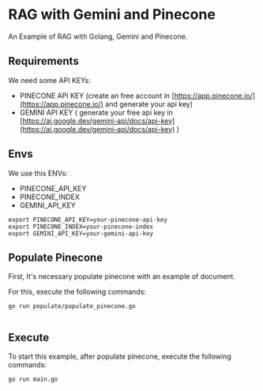 # RAG  with Gemini and Pinecone

An Example of RAG with Golang, Gemini and Pinecone.

## Requirements

We need some API KEYs:

- PINECONE API KEY (create an free account in [https://app.pinecone.io/](https://app.pinecone.io/) and generate your api key)
- GEMINI API KEY ( generate your free api key in [https://ai.google.dev/gemini-api/docs/api-key](https://ai.google.dev/gemini-api/docs/api-key) )


## Envs 
We use this ENVs:

- PINECONE_API_KEY
- PINECONE_INDEX
- GEMINI_API_KEY

```
export PINECONE_API_KEY=your-pinecone-api-key
export PINECONE_INDEX=your-pinecone-index
export GEMINI_API_KEY=your-gemini-api-key

```

## Populate Pinecone

First, It's necessary populate pinecone with an example of document.

For this, execute the following commands:

```
go run populate/populate_pinecone.go


```

## Execute
To start this example, after populate pinecone, execute the following commands:


```
go run main.go

```